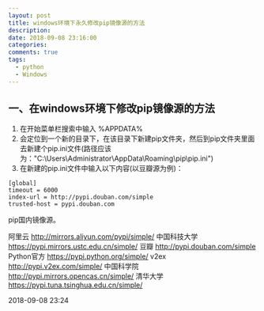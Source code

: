 ```yaml
---
layout: post
title: windows环境下永久修改pip镜像源的方法
description:
date: 2018-09-08 23:16:00
categories:
comments: true
tags: 
  - python
  - Windows
---
```


## 一、在windows环境下修改pip镜像源的方法
1. 在开始菜单栏搜索中输入 %APPDATA%
2. 会定位到一个新的目录下，在该目录下新建pip文件夹，然后到pip文件夹里面去新建个pip.ini文件(路径应该为："C:\Users\Administrator\AppData\Roaming\pip\pip.ini")
3. 在新建的pip.ini文件中输入以下内容(以豆瓣源为例)：

```
[global]
timeout = 6000
index-url = http://pypi.douban.com/simple
trusted-host = pypi.douban.com
```

pip国内镜像源。

阿里云 http://mirrors.aliyun.com/pypi/simple/
中国科技大学 https://pypi.mirrors.ustc.edu.cn/simple/
豆瓣 http://pypi.douban.com/simple
Python官方 https://pypi.python.org/simple/
v2ex http://pypi.v2ex.com/simple/
中国科学院 http://pypi.mirrors.opencas.cn/simple/
清华大学 https://pypi.tuna.tsinghua.edu.cn/simple/



2018-09-08 23:24
